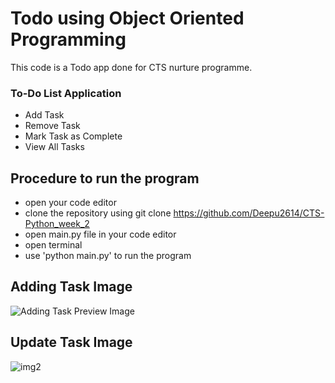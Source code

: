# Todo using Object Oriented Programming

This code is a Todo app done for CTS nurture programme.

### To-Do List Application

- Add Task
- Remove Task
- Mark Task as Complete
- View All Tasks

## Procedure to run the program
- open your code editor
- clone the repository using git clone https://github.com/Deepu2614/CTS-Python_week_2
- open main.py file in your code editor
- open terminal
- use 'python main.py' to run the program
  
## Adding Task Image
![Adding Task Preview Image](https://github.com/Deepu2614/CTS-Python_week_2/assets/97432229/a455c081-9c6a-4bcc-a39c-117e5285cc6d)

## Update Task Image
![img2](https://github.com/Deepu2614/CTS-Python_week_2/assets/97432229/8cd57610-07fb-48f2-8d40-ec2bce761634)


